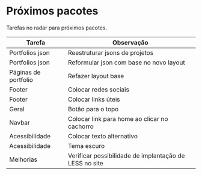 # Próximos pacotes
Tarefas no radar para próximos pacotes.

| Tarefa | Observação |
| --- | --- |
| Portfolios json | Reestruturar jsons de projetos |
| Portfolios json | Reformular json com base no novo layout |
| Páginas de portfolio | Refazer layout base |
| Footer | Colocar redes sociais |
| Footer | Colocar links úteis |
| Geral | Botão para o topo |
| Navbar | Colocar link para home ao clicar no cachorro |
| Acessibilidade | Colocar texto alternativo |
| Acessibilidade | Tema escuro |
| Melhorias | Verificar possibilidade de implantação de LESS no site |